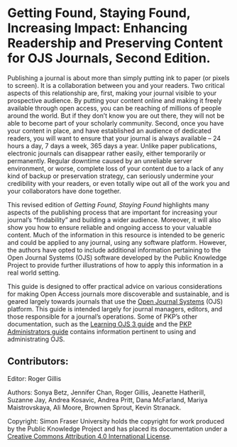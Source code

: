 # Getting Found, Staying Found, Increasing Impact: Enhancing Readership and Preserving Content for OJS Journals, Second Edition.

Publishing a journal is about more than simply putting ink to paper (or pixels to screen).
It is a collaboration between you and your readers. Two critical aspects of this relationship are,
first, making your journal visible to your prospective audience. By putting your content online and making
it freely available through open access, you can be reaching of millions of people around the world. But if they don’t know you are out there, they will not be able to become part of your scholarly community. Second, once you have your content in place, and have established an audience of dedicated readers, you will want to ensure that your journal is always available – 24 hours a day, 7 days a week, 365 days a year. Unlike paper publications, electronic journals can disappear rather easily, either temporarily or permanently. Regular downtime caused by an unreliable server environment, or worse,
complete loss of your content due to a lack of any kind of backup or preservation strategy, can seriously
undermine your credibility with your readers, or even totally wipe out all of the work you and your collaborators have done together.

This revised edition of  _Getting Found, Staying Found_ highlights many aspects of the publishing process
that are important for increasing your journal’s “findability” and building a wider audience. Moreover, it will also show you how to ensure reliable and ongoing access to your valuable content. Much of the information in this resource is intended to be generic and could be applied to any journal, using any software platform. However, the authors have opted to include additional information pertaining to the Open Journal Systems  (OJS) software developed by the Public Knowledge Project to provide further illustrations of how to apply this information in a real world setting.

This guide is designed to offer practical advice on various considerations for making Open Access
journals more discoverable and sustainable, and is geared largely towards journals that use the [Open Journal Systems](https://pkp.sfu.ca/ojs/) (OJS) platform. This guide is intended largely for journal managers, editors, and those
 responsible for a journal’s operations. Some of PKP’s other documentation, such as the [Learning OJS 3 guide](https://docs.pkp.sfu.ca/learning-ojs/) and the [PKP Administrators guide](https://docs.pkp.sfu.ca/admin-guide/) contains information pertinent to using and administrating OJS.

## Contributors:

Editor: Roger Gillis

Authors:
Sonya Betz, Jennifer Chan, Roger Gillis, Jeanette Hatherill, Suzanne Jay, Andrea Kosavic, Andrea Pritt, Dana McFarland, Mariya Maistrovskaya, Ali Moore, Brownen Sprout, Kevin Stranack.


Copyright: Simon Fraser University holds the copyright for work produced by the Public Knowledge Project and has placed its documentation under a [Creative Commons Attribution 4.0 International License](https://creativecommons.org/licenses/by/4.0/).
